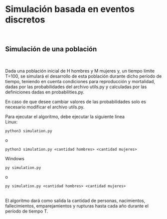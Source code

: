# Simulación basada en eventos discretos #

<br/>

## Simulación de una población ##

<br/>

Dada una población inicial de H hombres y M mujeres y, un tiempo límite T=100, se simulará el desarrollo de esta población durante dicho período de tiempo, teniendo en cuenta condiciones para reproducción y mortalidad, dadas por las probabilidades del archivo utils.py y calculadas por las definiciones dadas en probabilities.py.<br/>

En caso de que desee cambiar valores de las probabilidades solo es necesario modificar el archivo utils.py.<br/>

Para ejecutar el algoritmo, debe ejecutar la siguiente linea<br/>
Linux:
```
python3 simulation.py
```
o
```
python3 simulation.py <cantidad hombres> <cantidad mujeres>
```
Windows
```
py simulation.py
```
o
```
py simulation.py <cantidad hombres> <cantidad mujeres>
```
<br/>
El algoritmo dará como salida la cantidad de personas, nacimientos, fallecimientos, emparejamientos y rupturas hasta cada año durante el período de tiempo T.